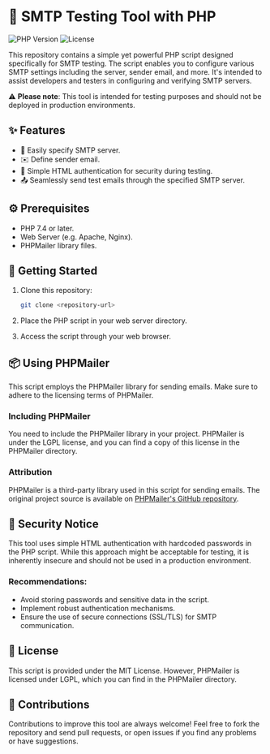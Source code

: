 # :email: SMTP Testing Tool with PHP

![PHP Version](https://img.shields.io/badge/PHP-7.4%2B-blue)
![License](https://img.shields.io/badge/License-MIT-green)

This repository contains a simple yet powerful PHP script designed specifically for SMTP testing. The script enables you to configure various SMTP settings including the server, sender email, and more. It's intended to assist developers and testers in configuring and verifying SMTP servers.

:warning: **Please note**: This tool is intended for testing purposes and should not be deployed in production environments.

## :sparkles: Features

- :satellite: Easily specify SMTP server.
- :envelope: Define sender email.
- :key: Simple HTML authentication for security during testing.
- :outbox_tray: Seamlessly send test emails through the specified SMTP server.

## :gear: Prerequisites

- PHP 7.4 or later.
- Web Server (e.g. Apache, Nginx).
- PHPMailer library files.

## :rocket: Getting Started

1. Clone this repository:
    ```sh
    git clone <repository-url>
    ```

2. Place the PHP script in your web server directory.

3. Access the script through your web browser.

## :package: Using PHPMailer

This script employs the PHPMailer library for sending emails. Make sure to adhere to the licensing terms of PHPMailer.

### Including PHPMailer

You need to include the PHPMailer library in your project. PHPMailer is under the LGPL license, and you can find a copy of this license in the PHPMailer directory.

### Attribution

PHPMailer is a third-party library used in this script for sending emails. The original project source is available on [PHPMailer's GitHub repository](https://github.com/PHPMailer/PHPMailer).

## :closed_lock_with_key: Security Notice

This tool uses simple HTML authentication with hardcoded passwords in the PHP script. While this approach might be acceptable for testing, it is inherently insecure and should not be used in a production environment.

### Recommendations:
- Avoid storing passwords and sensitive data in the script.
- Implement robust authentication mechanisms.
- Ensure the use of secure connections (SSL/TLS) for SMTP communication.

## :page_with_curl: License

This script is provided under the MIT License. However, PHPMailer is licensed under LGPL, which you can find in the PHPMailer directory.

## :raising_hand: Contributions

Contributions to improve this tool are always welcome! Feel free to fork the repository and send pull requests, or open issues if you find any problems or have suggestions.
